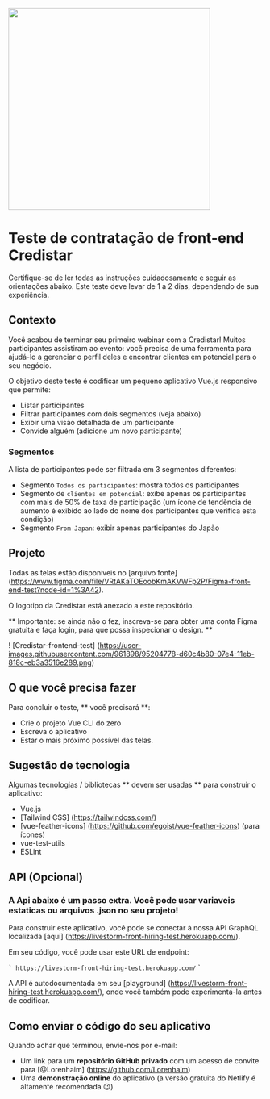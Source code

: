 <p align = "left">
  <img width = "400" src = "https://credistar.com.br/wp-content/uploads/2020/09/fundo-branco.png">
</p>

# Teste de contratação de front-end Credistar

Certifique-se de ler todas as instruções cuidadosamente e seguir as orientações abaixo. Este teste deve levar de 1 a 2 dias, dependendo de sua experiência.

## Contexto

Você acabou de terminar seu primeiro webinar com a Credistar! Muitos participantes assistiram ao evento: você precisa de uma ferramenta para ajudá-lo a gerenciar o perfil deles e encontrar clientes em potencial para o seu negócio.

O objetivo deste teste é codificar um pequeno aplicativo Vue.js responsivo que permite:

- Listar participantes
- Filtrar participantes com dois segmentos (veja abaixo)
- Exibir uma visão detalhada de um participante
- Convide alguém (adicione um novo participante)

### Segmentos

A lista de participantes pode ser filtrada em 3 segmentos diferentes:

- Segmento `Todos os participantes`: mostra todos os participantes
- Segmento de `clientes em potencial`: exibe apenas os participantes com mais de 50% de taxa de participação (um ícone de tendência de aumento é exibido ao lado do nome dos participantes que verifica esta condição)
- Segmento `From Japan`: exibir apenas participantes do Japão

## Projeto

Todas as telas estão disponíveis no [arquivo fonte] (https://www.figma.com/file/VRtAKaTOEoobKmAKVWFp2P/Figma-front-end-test?node-id=1%3A42).

O logotipo da Credistar está anexado a este repositório.

** Importante: se ainda não o fez, inscreva-se para obter uma conta Figma gratuita e faça login, para que possa inspecionar o design. **

! [Credistar-frontend-test] (https://user-images.githubusercontent.com/961898/95204778-d60c4b80-07e4-11eb-818c-eb3a3516e289.png)

## O que você precisa fazer

Para concluir o teste, ** você precisará **:

- Crie o projeto Vue CLI do zero
- Escreva o aplicativo
- Estar o mais próximo possível das telas.

## Sugestão de tecnologia

Algumas tecnologias / bibliotecas ** devem ser usadas ** para construir o aplicativo:

- Vue.js
- [Tailwind CSS] (https://tailwindcss.com/)
- [vue-feather-icons] (https://github.com/egoist/vue-feather-icons) (para ícones)
- vue-test-utils
- ESLint

## API (Opcional)

### A Api abaixo é um passo extra. Você pode usar variaveis estaticas ou arquivos .json no seu projeto!

Para construir este aplicativo, você pode se conectar à nossa API GraphQL localizada [aqui] (https://livestorm-front-hiring-test.herokuapp.com/).

Em seu código, você pode usar este URL de endpoint:

`` `
https://livestorm-front-hiring-test.herokuapp.com/
`` `

A API é autodocumentada em seu [playground] (https://livestorm-front-hiring-test.herokuapp.com/), onde você também pode experimentá-la antes de codificar.

## Como enviar o código do seu aplicativo

Quando achar que terminou, envie-nos por e-mail:
- Um link para um  **repositório GitHub privado** com um acesso de convite para [@Lorenhaim] (https://github.com/Lorenhaim)
- Uma **demonstração online** do aplicativo (a versão gratuita do Netlify é altamente recomendada 😉️)

